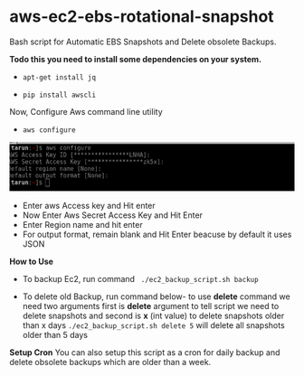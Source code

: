 # aws-ec2-ebs-rotational-snapshot

Bash script for Automatic EBS Snapshots and Delete obsolete Backups.

**Todo this you need to install some dependencies on your system.**

- ```apt-get install jq```

- ```pip install awscli```

Now, Configure Aws command line utility
- ```aws configure```

![awsconfigure](./images/awsconfigure.png  "awsconfigure")

- Enter aws Access key and Hit enter
- Now Enter Aws Secret Access Key and Hit Enter
- Enter Region name and hit enter
- For output format, remain blank and Hit Enter beacuse by default it uses JSON


**How to Use**

- To backup Ec2, run command 
``` ./ec2_backup_script.sh backup```

- To delete old Backup, run command below-
	to use **delete** command we need two arguments
	first is **delete** argument to tell script we need to delete snapshots and second is **x** (int value) to delete snapshots older than x days
	``` ./ec2_backup_script.sh delete 5 ```
	will delete all snapshots older than 5 days
	
**Setup Cron**
You can also setup this script as a cron for daily backup and delete obsolete backups which are older than a week.
